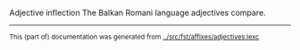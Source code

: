 Adjective inflection
The Balkan Romani language adjectives compare.



* * *
<small>This (part of) documentation was generated from [../src/fst/affixes/adjectives.lexc](http://github.com/giellalt/lang-rmn/blob/main/../src/fst/affixes/adjectives.lexc)</small>